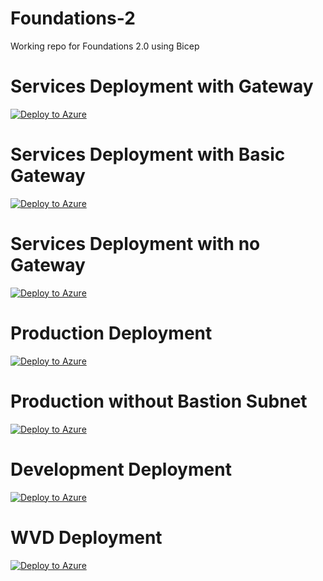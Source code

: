 # Foundations-2
 
Working repo for Foundations 2.0 using Bicep

# Services Deployment with Gateway

[![Deploy to Azure](https://aka.ms/deploytoazurebutton)](https://portal.azure.com/#create/Microsoft.Template/uri/https%3A%2F%2Fraw.githubusercontent.com%2Ftoddnelson5%2FFoundations-2%2Fmain%2Fservicesdeploy.json)

# Services Deployment with Basic Gateway

[![Deploy to Azure](https://aka.ms/deploytoazurebutton)](https://portal.azure.com/#create/Microsoft.Template/uri/https%3A%2F%2Fraw.githubusercontent.com%2Ftoddnelson5%2FFoundations-2%2Fmain%2FservicesbasicGWdeploy.json)

# Services Deployment with no Gateway

[![Deploy to Azure](https://aka.ms/deploytoazurebutton)](https://portal.azure.com/#create/Microsoft.Template/uri/https%3A%2F%2Fraw.githubusercontent.com%2Ftoddnelson5%2FFoundations-2%2Fmain%2FservicesnoGWdeploy.json)

# Production Deployment

[![Deploy to Azure](https://aka.ms/deploytoazurebutton)](https://portal.azure.com/#create/Microsoft.Template/uri/https%3A%2F%2Fraw.githubusercontent.com%2Ftoddnelson5%2FFoundations-2%2Fmain%2Fproddeploy.json)

# Production without Bastion Subnet

[![Deploy to Azure](https://aka.ms/deploytoazurebutton)](https://portal.azure.com/#create/Microsoft.Template/uri/)

# Development Deployment

[![Deploy to Azure](https://aka.ms/deploytoazurebutton)](https://portal.azure.com/#create/Microsoft.Template/uri/)

# WVD Deployment

[![Deploy to Azure](https://aka.ms/deploytoazurebutton)](https://portal.azure.com/#create/Microsoft.Template/uri/)









